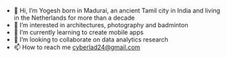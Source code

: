 - 👋 Hi, I’m Yogesh born in Madurai, an ancient Tamil city in India and living in the Netherlands for more than a decade
- 👀 I’m interested in architectures, photography and badminton
- 🌱 I’m currently learning to create mobile apps
- 💞️ I’m looking to collaborate on data analytics research
- 📫 How to reach me cyberlad24@gmail.com

<!---
goyogesh/goyogesh is a ✨ special ✨ repository because its `README.md` (this file) appears on your GitHub profile.
You can click the Preview link to take a look at your changes.
--->
